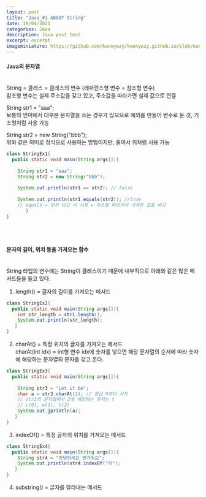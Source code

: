 ```yaml
---
layout: post
title: "Java_#1 ABOUT String"
date: 19/04/2021
categories: Java
description: Java post test
excerpt: excerpt 
imageminiature: https://github.com/kwonyezy/kwonyezy.github.io/blob/master/_posts/pictures/greyimg.png?raw=true
---
```


#### Java의 문자열<br><br>

String = 클래스 = 클래스의 변수 (레퍼런스형 변수 = 참조형 변수)<br>
참조형 변수는 실제 주소값을 갖고 있고, 주소값을 따라가면 실제 값으로 연결<br>

String str1 = "aaa";<br>
보통의 언어에서 대부분 문자열을 쓰는 경우가 많으므로 예외를 만들어 변수로 둔 것, 기초형처럼 사용 가능<br>

String str2 = new String("bbb"); <br>
위와 같은 의미로 정식으로 사용하는 방법이지만, 줄여서 위처럼 사용 가능<br>

```java
class StringEx1{
  public static void main(String args[]){
  
    String str1 = "aaa";
    String str2 = new String("bbb");
    
    System.out.println(str1 == str2); // false
    
    System.out.println(str1.equals(str2)); //true
    // equals = 문자 비교 시 사용 = 주소를 따라가서 가져온 값을 비교
       }
}
```
<br><br>

#### 문자의 길이, 위치 등을 가져오는 함수<br><br>

String 타입의 변수에는 String이 클래스이기 때문에 내부적으로 아래와 같은 많은 메서드들을 들고 있다.<br>

1. length() = 글자의 길이를 가져오는 메서드

```java
class StringEx2{
  public static void main(String args[]){
    int str_length = str1.length();
    System.out.println(str_length);
   }
}
```

2. charAt() = 특정 위치의 글자를 가져오는 메서드<br>
    charAt(int idx) = int형 변수 idx에 숫자를 넣으면 해당 문자열의 순서에 따라 숫자에 해당하는 문자열의 문자를 갖고 온다.

```java
class StringEx3{
  public static void main(String args[]){
  
    String str3 = "Let it be";
    char a = str3.charAt(2); // 항상 0부터 시작
    // str3의 문자열에서 2에 해당하는 문자는 t
    // L(0), e(1), t(2)
    System.out.jprintln(a);
   }
}
```

3. indexOf() = 특정 글자의 위치를 가져오는 메서드

```java
class StringEx4{
  public static void main(String args[]){
    String str4 = "안녕하세요 반가워요"; 
    System.out.println(str4.indexOf("하");
   }
}
```

4. substring() = 글자를 잘라내는 메서드<br>

